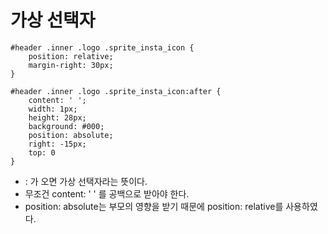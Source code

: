 가상 선택자
==
~~~
#header .inner .logo .sprite_insta_icon {
    position: relative;
    margin-right: 30px;
}
~~~
~~~
#header .inner .logo .sprite_insta_icon:after {
    content: ' ';
    width: 1px;
    height: 28px;
    background: #000;
    position: absolute;
    right: -15px;
    top: 0
}
~~~

+ : 가 오면 가상 선택자라는 뜻이다.
+ 무조건 content: ' ' 를 공백으로 받아야 한다.
+ position: absolute는 부모의 영향을 받기 때문에 position: relative를 사용하였다.